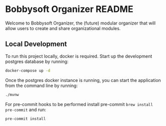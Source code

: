 # Bobbysoft Organizer README

Welcome to Bobbysoft Organizer, the (future) modular organizer that will allow users to create and
share organizational modules.

## Local Development

To run this project locally, docker is required. Start up the development
postgres database by running:

```bash
docker-compose up -d
```

Once the postgres docker instance is running, you can start the application from
the command line by running:

```bash
./mvnw
```

For pre-commit hooks to be performed install pre-commit `brew install pre-commit`
and run:

```bash
pre-commit install
```
